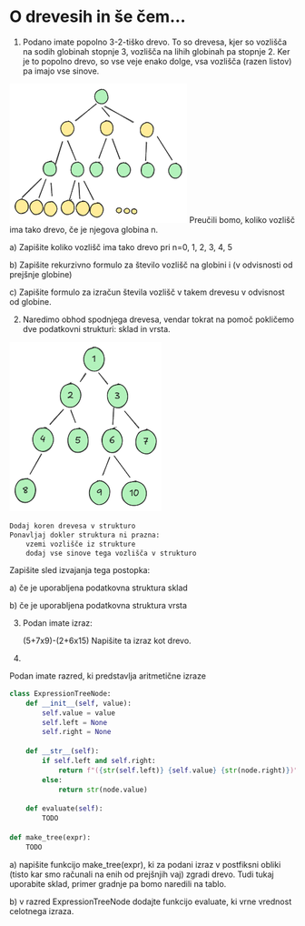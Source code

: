 # O drevesih in še čem...

1. Podano imate popolno 3-2-tiško drevo. To so drevesa, kjer so vozlišča na sodih globinah stopnje 3, vozlišča na lihih globinah pa stopnje 2. Ker je to popolno drevo, so vse veje enako dolge, vsa vozlišča (razen listov) pa imajo vse sinove.

![width:300](img/32-tree.png )
Preučili bomo, koliko vozlišč ima tako drevo, če je njegova globina n.
   
a) Zapišite koliko vozlišč ima tako drevo pri n=0, 1, 2, 3, 4, 5

b) Zapišite rekurzivno formulo za število vozlišč na globini i (v odvisnosti od prejšnje globine)

c) Zapišite formulo za izračun števila vozlišč v takem drevesu v odvisnost od globine.

2. Naredimo obhod spodnjega drevesa, vendar tokrat na pomoč pokličemo dve podatkovni strukturi: sklad in vrsta.

![width:300](img/walk.png )

    Dodaj koren drevesa v strukturo
    Ponavljaj dokler struktura ni prazna:
        vzemi vozlišče iz strukture
        dodaj vse sinove tega vozlišča v strukturo
Zapišite sled izvajanja tega postopka:

a) če je uporabljena podatkovna struktura sklad

b) če je uporabljena podatkovna struktura vrsta


3. Podan imate izraz:

    (5+7x9)-(2+6x15)
Napišite ta izraz kot drevo.

4. 
Podan imate razred, ki predstavlja aritmetične izraze
```python
class ExpressionTreeNode:
    def __init__(self, value):
        self.value = value
        self.left = None
        self.right = None
    
    def __str__(self):
        if self.left and self.right:
            return f"({str(self.left)} {self.value} {str(node.right)})"
        else:
            return str(node.value)
    
    def evaluate(self):
        TODO

def make_tree(expr):
    TODO
```

a) napišite funkcijo make_tree(expr), ki za podani izraz v postfiksni obliki (tisto kar smo računali na enih od prejšnjih vaj) zgradi drevo. Tudi tukaj uporabite sklad, primer gradnje pa bomo naredili na tablo.

b) v razred ExpressionTreeNode dodajte funkcijo evaluate, ki vrne vrednost celotnega izraza.